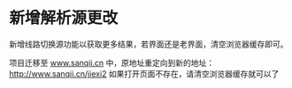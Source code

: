 # 新增解析源更改

新增线路切换源功能以获取更多结果，若界面还是老界面，清空浏览器缓存即可。

项目迁移至 www.sanqii.cn 中，原地址重定向到新的地址：http://www.sanqii.cn/jiexi2 如果打开页面不存在，请清空浏览器缓存就可以了
